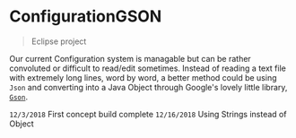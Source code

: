 # ConfigurationGSON

> Eclipse project

Our current Configuration system is managable but can be rather convoluted or difficult to read/edit sometimes.
Instead of reading a text file with extremely long lines, word by word, a better method could be using `Json` and converting into a Java Object through Google's lovely little library, [`Gson`](https://github.com/google/gson).


`12/3/2018` First concept build complete
`12/16/2018` Using Strings instead of Object
